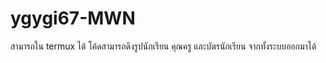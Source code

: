# ygygi67-MWN
สามารถใน termux ได้
โค้ดสามารถดึงรูปนักเรียน คุณครู และบัตรนักเรียน จากทั้งระบบออกมาได้
